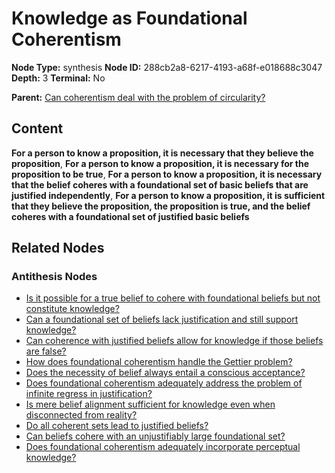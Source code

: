 # Knowledge as Foundational Coherentism

**Node Type:** synthesis
**Node ID:** 288cb2a8-6217-4193-a68f-e018688c3047
**Depth:** 3
**Terminal:** No

**Parent:** [Can coherentism deal with the problem of circularity?](can-coherentism-deal-with-the-problem-of-circularity-antithesis-37323b11-1ff6-4878-a2d7-2dbcee985489.md)

## Content

**For a person to know a proposition, it is necessary that they believe the proposition**, **For a person to know a proposition, it is necessary for the proposition to be true**, **For a person to know a proposition, it is necessary that the belief coheres with a foundational set of basic beliefs that are justified independently**, **For a person to know a proposition, it is sufficient that they believe the proposition, the proposition is true, and the belief coheres with a foundational set of justified basic beliefs**

## Related Nodes

### Antithesis Nodes

- [Is it possible for a true belief to cohere with foundational beliefs but not constitute knowledge?](is-it-possible-for-a-true-belief-to-cohere-with-foundational-beliefs-but-not-constitute-knowledge-antithesis-218bdce5-a79d-42e7-93c2-f41299f03ec7.md)
- [Can a foundational set of beliefs lack justification and still support knowledge?](can-a-foundational-set-of-beliefs-lack-justification-and-still-support-knowledge-antithesis-a73242ff-f569-4ec6-be9c-56a97c0c1c46.md)
- [Can coherence with justified beliefs allow for knowledge if those beliefs are false?](can-coherence-with-justified-beliefs-allow-for-knowledge-if-those-beliefs-are-false-antithesis-2f88010e-2d98-4ebc-92ec-b09456583fb8.md)
- [How does foundational coherentism handle the Gettier problem?](how-does-foundational-coherentism-handle-the-gettier-problem-antithesis-5e5bd1b3-b718-471a-954d-48a827035ef3.md)
- [Does the necessity of belief always entail a conscious acceptance?](does-the-necessity-of-belief-always-entail-a-conscious-acceptance-antithesis-0b9d67f8-5869-485d-9028-7053988f2440.md)
- [Does foundational coherentism adequately address the problem of infinite regress in justification?](does-foundational-coherentism-adequately-address-the-problem-of-infinite-regress-in-justification-antithesis-4bb8c6b3-b6e0-46f4-9e69-37d83bbdacbb.md)
- [Is mere belief alignment sufficient for knowledge even when disconnected from reality?](is-mere-belief-alignment-sufficient-for-knowledge-even-when-disconnected-from-reality-antithesis-35024447-50a1-4fc1-a5f2-bf1216422a13.md)
- [Do all coherent sets lead to justified beliefs?](do-all-coherent-sets-lead-to-justified-beliefs-antithesis-c1f77ca5-7491-4622-a18b-5afa3c3393c8.md)
- [Can beliefs cohere with an unjustifiably large foundational set?](can-beliefs-cohere-with-an-unjustifiably-large-foundational-set-antithesis-64f01155-98c9-4020-857f-5878d205ef99.md)
- [Does foundational coherentism adequately incorporate perceptual knowledge?](does-foundational-coherentism-adequately-incorporate-perceptual-knowledge-antithesis-e7ed3cbd-b5df-4e8d-a440-38f745a7f3a1.md)
